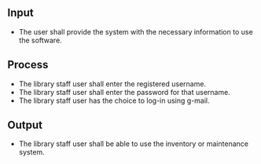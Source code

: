 ## Input
- The user shall provide the system with the necessary information to use the software.

## Process
- The library staff user shall enter the registered username.
-	The library staff user shall enter the password for that username.
-	The library staff user has the choice to log-in using g-mail.

## Output
-	The library staff user shall be able to use the inventory or maintenance system. 
